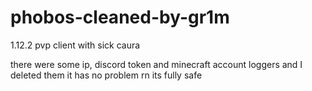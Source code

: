 # phobos-cleaned-by-gr1m
1.12.2 pvp client with sick caura


there were some ip, discord token and minecraft account loggers and I deleted them
it has no problem rn its fully safe
